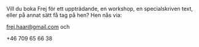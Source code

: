 Vill du boka Frej för ett uppträdande, en workshop, en specialskriven text, eller på annat sätt få tag på hen? Hen nås via:

[frej.haar@gmail.com](mailto:frej.haar@gmail.com) och

+46 709 65 66 38
